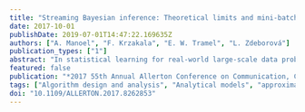 ```yaml
---
title: "Streaming Bayesian inference: Theoretical limits and mini-batch approximate message-passing"
date: 2017-10-01
publishDate: 2019-07-01T14:47:22.169635Z
authors: ["A. Manoel", "F. Krzakala", "E. W. Tramel", "L. Zdeborová"]
publication_types: ["1"]
abstract: "In statistical learning for real-world large-scale data problems, one must often resort to “streaming” algorithms which operate sequentially on small batches of data. In this work, we present an analysis of the information-theoretic limits of mini-batch inference in the context of generalized linear models and low-rank matrix factorization. In a controlled Bayes-optimal setting, we characterize the optimal performance and phase transitions as a function of mini-batch size. We base part of our results on a detailed analysis of a mini-batch version of the approximate message-passing algorithm (Mini-AMP), which we introduce. Additionally, we show that this theoretical optimality carries over into real-data problems by illustrating that Mini-AMP is competitive with standard streaming algorithms for clustering."
featured: false
publication: "*2017 55th Annual Allerton Conference on Communication, Control, and Computing (Allerton)*"
tags: ["Algorithm design and analysis", "Analytical models", "approximate message-passing algorithm", "Approximation algorithms", "approximation theory", "Bayes methods", "Bayesian inference streaming", "Computational modeling", "controlled Bayes-optimal setting", "generalized linear models", "Inference algorithms", "inference mechanisms", "information-theoretic limits", "large-scale data problems", "learning (artificial intelligence)", "low-rank matrix factorization", "matrix algebra", "matrix decomposition", "message passing", "Mini-AMP", "mini-batch approximate message passing", "mini-batch inference", "mini-batch size", "mini-batch version", "Mutual information", "optimal performance", "optimisation", "phase transitions", "Sparse matrices", "standard streaming algorithms", "statistical learning", "theoretical limits", "theoretical optimality"]
doi: "10.1109/ALLERTON.2017.8262853"
---
```


